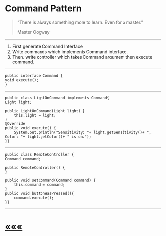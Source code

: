 # Command Pattern
>“There is always something more to learn. Even for a master.”
> 
> Master Oogway
*****
1) First generate Command Interface.
2) Write commands which implements Command interface.
3) Then, write controller which takes Command argument then execute command.
******
    public interface Command {
    void execute();
    }
****
    public class LightOnCommand implements Command{
    Light light;

    public LightOnCommand(Light light) {
        this.light = light;
    }
    @Override
    public void execute() {
        System.out.println("Sensitivity: "+ light.getSensitivity()+ ", Color: "+ light.getColor()+ " is on.");
    }}
****
    public class RemoteController {
    Command command;

    public RemoteController() {
    }

    public void setCommand(Command command) {
        this.command = command;
    }
    public void buttonWasPressed(){
        command.execute();
    }}

****

# [«««](https://github.com/MedetHasanUgurlu/Design-Patterns)
